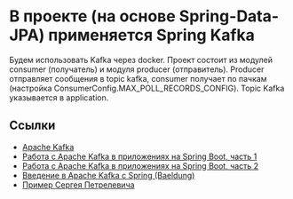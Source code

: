 # В проекте (на основе Spring-Data-JPA) применяется Spring Kafka

Будем использовать Kafka через docker. 
Проект состоит из модулей consumer (получатель) и модуля producer (отправитель). 
Producer отправляет сообщения в topic kafka, consumer получает по пачкам (настройка ConsumerConfig.MAX_POLL_RECORDS_CONFIG).
Topic Kafka указывается в application.

## Ссылки
* [Apache Kafka](https://kafka.apache.org/)
* [Работа с Apache Kafka в приложениях на Spring Boot, часть 1](https://www.youtube.com/watch?v=9FikRH8rXas)
* [Работа с Apache Kafka в приложениях на Spring Boot, часть 2](https://www.youtube.com/watch?v=Y-ClxJozvCo)
* [Введение в Apache Kafka с Spring (Baeldung)](https://www.baeldung.com/spring-kafka)
* [Пример Сергея Петрелевича](https://github.com/AKaporov/jvm-digging/tree/master/kafka-spring)